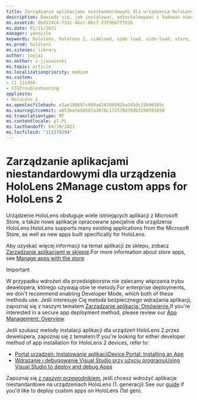 ```yaml
---
title: Zarządzanie aplikacjami niestandardowymi dla urządzenia HoloLens 2
description: Dowiedz się, jak instalować, odinstalowywać i ładować niestandardowe aplikacje holograficzne na urządzeniach HoloLens 2 przy użyciu Portal urządzeń i Visual Studio.
ms.assetid: 6bd124c4-731c-4bcc-86c7-23f9b67ff616
ms.date: 01/21/2021
manager: yannisle
keywords: hololens, hololens 2, sideload, side load, side-load, store, uwp, app, install
ms.prod: hololens
ms.sitesec: library
author: joyjaz
ms.author: v-jjaswinski
ms.topic: article
ms.localizationpriority: medium
ms.custom:
- CI 111456
- CSSTroubleshooting
appliesto:
- HoloLens 2
ms.openlocfilehash: e3ae180697c889a426108992ba345dc23b96505c
ms.sourcegitcommit: ad53ba5edd567a18f0c172578d78db3190701650
ms.translationtype: MT
ms.contentlocale: pl-PL
ms.lasthandoff: 04/19/2021
ms.locfileid: "111378294"
---
```

# <a name="manage-custom-apps-for-hololens-2"></a><span data-ttu-id="24811-104">Zarządzanie aplikacjami niestandardowymi dla urządzenia HoloLens 2</span><span class="sxs-lookup"><span data-stu-id="24811-104">Manage custom apps for HoloLens 2</span></span>

<span data-ttu-id="24811-105">Urządzenie HoloLens obsługuje wiele istniejących aplikacji z Microsoft Store, a także nowe aplikacje opracowane specjalnie dla urządzenia HoloLens.</span><span class="sxs-lookup"><span data-stu-id="24811-105">HoloLens supports many existing applications from the Microsoft Store, as well as new apps built specifically for HoloLens.</span></span> 

<span data-ttu-id="24811-106">Aby uzyskać więcej informacji na temat aplikacji ze sklepu, zobacz [Zarządzanie aplikacjami w sklepie](holographic-store-apps.md).</span><span class="sxs-lookup"><span data-stu-id="24811-106">For more information about store apps, see [Manage apps with the store](holographic-store-apps.md).</span></span>

> [!IMPORTANT]
> <span data-ttu-id="24811-107">W przypadku wdrożeń dla przedsiębiorstw nie zalecamy włączania trybu dewelopera, którego używają obie te metody.</span><span class="sxs-lookup"><span data-stu-id="24811-107">For enterprise deployments, we don't recommend enabling Developer Mode, which both of these methods use.</span></span> <span data-ttu-id="24811-108">Jeśli interesuje Cię metoda bezpiecznego wdrażania aplikacji, zapoznaj się z naszym tematem [Zarządzanie aplikacją: Omówienie.](app-deploy-overview.md)</span><span class="sxs-lookup"><span data-stu-id="24811-108">If you're interested in a secure app deployment method, please review our [App Management: Overview](app-deploy-overview.md).</span></span>

<span data-ttu-id="24811-109">Jeśli szukasz metody instalacji aplikacji dla urządzeń HoloLens 2 przez dewelopera, zapoznaj się z tematem:</span><span class="sxs-lookup"><span data-stu-id="24811-109">If you're looking for either developer method of app installation for HoloLens 2 devices, refer to:</span></span>
- [<span data-ttu-id="24811-110">Portal urządzeń: Instalowanie aplikacji</span><span class="sxs-lookup"><span data-stu-id="24811-110">Device Portal: Installing an App</span></span>](https://docs.microsoft.com/windows/mixed-reality/develop/platform-capabilities-and-apis/using-the-windows-device-portal#installing-an-app)
- [<span data-ttu-id="24811-111">Wdrażanie i debugowanie Visual Studio przy użyciu programu</span><span class="sxs-lookup"><span data-stu-id="24811-111">Using Visual Studio to deploy and debug Apps</span></span>](https://docs.microsoft.com/windows/mixed-reality/develop/platform-capabilities-and-apis/using-visual-studio)

<span data-ttu-id="24811-112">Zapoznaj się [z naszym przewodnikiem,](holographic-custom-apps.md) jeśli chcesz wdrożyć aplikacje niestandardowe na urządzeniach HoloLens (1. generacji).</span><span class="sxs-lookup"><span data-stu-id="24811-112">See our [guide](holographic-custom-apps.md) if you'd like to deploy custom apps on HoloLens (1st gen).</span></span>